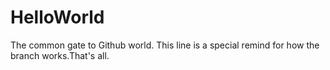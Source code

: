 # HelloWorld
The common gate to Github world.
This line is a special remind for how the branch works.That's all.
